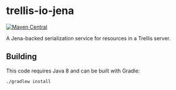 # trellis-io-jena

[![Maven Central](https://maven-badges.herokuapp.com/maven-central/org.trellisldp/trellis-io-jena/badge.svg)](https://maven-badges.herokuapp.com/maven-central/org.trellisldp/trellis-io-jena/)

A Jena-backed serialization service for resources in a Trellis server.

## Building

This code requires Java 8 and can be built with Gradle:

    ./gradlew install

